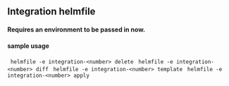 ## Integration helmfile

#### Requires an environment to be passed in now. 

#### sample usage
` helmfile -e integration-<number> delete`
` helmfile -e integration-<number> diff`
` helmfile -e integration-<number> template`
` helmfile -e integration-<number> apply`
